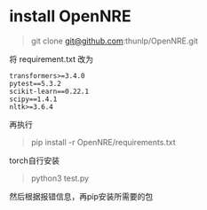 # install OpenNRE
>git clone git@github.com:thunlp/OpenNRE.git

将 requirement.txt 改为
```
transformers>=3.4.0
pytest==5.3.2
scikit-learn==0.22.1
scipy==1.4.1
nltk>=3.6.4
```
再执行  
>pip install -r OpenNRE/requirements.txt

torch自行安装  

>python3 test.py

然后根据报错信息，再pip安装所需要的包